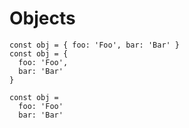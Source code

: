 Objects
=======

```fire
const obj = { foo: 'Foo', bar: 'Bar' }
const obj = {
  foo: 'Foo',
  bar: 'Bar'
}

const obj =
  foo: 'Foo'
  bar: 'Bar'
```
